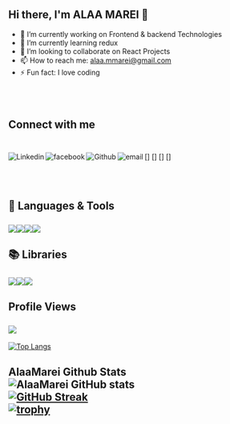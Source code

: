 ## Hi there, I'm ALAA MAREI 👋

- 🔭 I’m currently working on Frontend & backend  Technologies
- 🌱 I’m currently learning redux
- 👯 I’m looking to collaborate on React Projects
- 📫 How to reach me: alaa.mmarei@gmail.com
- ⚡ Fun fact: I love coding 

<br><br/>

## Connect with me <br><br/>

[<img align="left" alt="Linkedin" src="https://img.shields.io/badge/LinkedIn-0077B5?style=for-the-badge&logo=linkedin&logoColor=white" />]
[<img align="left" alt="facebook" src="https://img.shields.io/badge/facebook-1da1f2?style=for-the-badge&logo=facebook&logocolor=white" />]
[<img align="left" alt="Github" src="https://img.shields.io/badge/GitHub-100000?style=for-the-badge&logo=github&logoColor=white" />]
[<img align="left" alt="email" src="https://img.shields.io/badge/gmail-d14836?style=for-the-badge&logo=gmail&logocolor=white" />]

<br><br/>

## 🧰 Languages & Tools <br><br/>![](https://img.shields.io/badge/Markdown-000000?style=for-the-badge&logo=markdown&logoColor=white)![](https://img.shields.io/badge/JavaScript-F7DF1E?style=for-the-badge&logo=javascript&logoColor=black)![](https://img.shields.io/badge/HTML5-E34F26?style=for-the-badge&logo=html5&logoColor=white)![](https://img.shields.io/badge/CSS3-1572B6?style=for-the-badge&logo=css3&logoColor=white)


## 📚 Libraries <br><br/> ![](https://img.shields.io/badge/React-20232A?style=for-the-badge&logo=react&logoColor=61DAFB)![](https://img.shields.io/badge/Bootstrap-563D7C?style=for-the-badge&logo=bootstrap&logoColor=white)![](https://img.shields.io/badge/React_Router-CA4245?style=for-the-badge&logo=react-router&logoColor=white)

## Profile Views <br><br/> <img src="https://profile-counter.glitch.me/AlaaMarei/count.svg">
[![Top Langs](https://github-readme-stats.vercel.app/api/top-langs/?username=AlaaMarei&layout=compact)](https://github.com/anuraghazra/github-readme-stats)
## AlaaMarei Github Stats <br> ![AlaaMarei GitHub stats](https://github-readme-stats.vercel.app/api?username=AlaaMarei&count_private=true&show_icons=true&theme=dark)<br>[![GitHub Streak](https://github-readme-streak-stats.herokuapp.com/?user=AlaaMarei&theme=radical)](https://git.io/streak-stats)​<br>[![trophy](https://github-profile-trophy.vercel.app/?username=AlaaMarei)](https://github.com/ryo-ma/github-profile-trophy)


